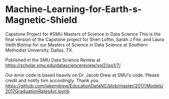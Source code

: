 # Machine-Learning-for-Earth-s-Magnetic-Shield
Capstone Project for #SMU Masters of Science in Data Science
This is the final version of the Capstone project for Sheri Loftin, Sarah J Fite, and Laura Veith Bishop for our 
Masters of Science in Data Science at Southern Methodist University, Dallas, TX.

Published in the SMU Data Science Review at https://scholar.smu.edu/datasciencereview/vol2/iss1/7/

Our error code is based heavily on Dr. Jacob Drew at SMU's code.  Please credit and notify him accordingly.  Thank you.
https://github.com/jakemdrew/EducationDataNC/blob/master/2017/Models/2017GraduationRates4yr.ipynb

